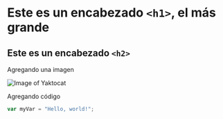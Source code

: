 # Este es un encabezado `<h1>`, el más grande
## Este es un encabezado `<h2>`

Agregando una imagen

![Image of Yaktocat](https://octodex.github.com/images/yaktocat.png)

Agregando código

``` javascript
var myVar = "Hello, world!";
```
